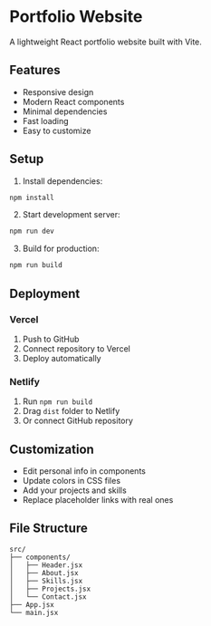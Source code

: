 # Portfolio Website

A lightweight React portfolio website built with Vite.

## Features
- Responsive design
- Modern React components
- Minimal dependencies
- Fast loading
- Easy to customize

## Setup

1. Install dependencies:
```bash
npm install
```

2. Start development server:
```bash
npm run dev
```

3. Build for production:
```bash
npm run build
```

## Deployment

### Vercel
1. Push to GitHub
2. Connect repository to Vercel
3. Deploy automatically

### Netlify
1. Run `npm run build`
2. Drag `dist` folder to Netlify
3. Or connect GitHub repository

## Customization

- Edit personal info in components
- Update colors in CSS files
- Add your projects and skills
- Replace placeholder links with real ones

## File Structure
```
src/
├── components/
│   ├── Header.jsx
│   ├── About.jsx
│   ├── Skills.jsx
│   ├── Projects.jsx
│   └── Contact.jsx
├── App.jsx
└── main.jsx
```